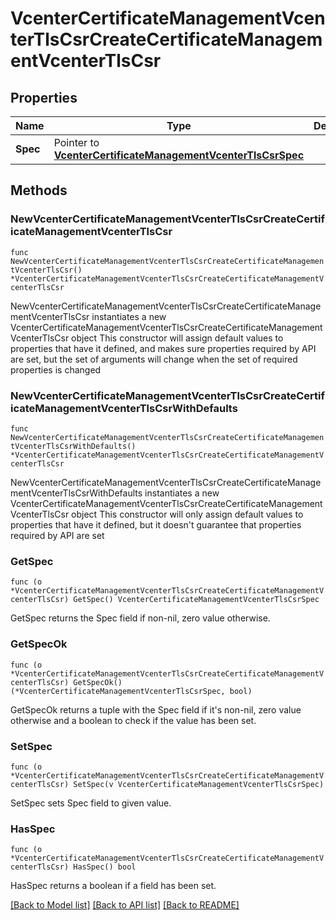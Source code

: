# VcenterCertificateManagementVcenterTlsCsrCreateCertificateManagementVcenterTlsCsr

## Properties

Name | Type | Description | Notes
------------ | ------------- | ------------- | -------------
**Spec** | Pointer to [**VcenterCertificateManagementVcenterTlsCsrSpec**](VcenterCertificateManagementVcenterTlsCsrSpec.md) |  | [optional] 

## Methods

### NewVcenterCertificateManagementVcenterTlsCsrCreateCertificateManagementVcenterTlsCsr

`func NewVcenterCertificateManagementVcenterTlsCsrCreateCertificateManagementVcenterTlsCsr() *VcenterCertificateManagementVcenterTlsCsrCreateCertificateManagementVcenterTlsCsr`

NewVcenterCertificateManagementVcenterTlsCsrCreateCertificateManagementVcenterTlsCsr instantiates a new VcenterCertificateManagementVcenterTlsCsrCreateCertificateManagementVcenterTlsCsr object
This constructor will assign default values to properties that have it defined,
and makes sure properties required by API are set, but the set of arguments
will change when the set of required properties is changed

### NewVcenterCertificateManagementVcenterTlsCsrCreateCertificateManagementVcenterTlsCsrWithDefaults

`func NewVcenterCertificateManagementVcenterTlsCsrCreateCertificateManagementVcenterTlsCsrWithDefaults() *VcenterCertificateManagementVcenterTlsCsrCreateCertificateManagementVcenterTlsCsr`

NewVcenterCertificateManagementVcenterTlsCsrCreateCertificateManagementVcenterTlsCsrWithDefaults instantiates a new VcenterCertificateManagementVcenterTlsCsrCreateCertificateManagementVcenterTlsCsr object
This constructor will only assign default values to properties that have it defined,
but it doesn't guarantee that properties required by API are set

### GetSpec

`func (o *VcenterCertificateManagementVcenterTlsCsrCreateCertificateManagementVcenterTlsCsr) GetSpec() VcenterCertificateManagementVcenterTlsCsrSpec`

GetSpec returns the Spec field if non-nil, zero value otherwise.

### GetSpecOk

`func (o *VcenterCertificateManagementVcenterTlsCsrCreateCertificateManagementVcenterTlsCsr) GetSpecOk() (*VcenterCertificateManagementVcenterTlsCsrSpec, bool)`

GetSpecOk returns a tuple with the Spec field if it's non-nil, zero value otherwise
and a boolean to check if the value has been set.

### SetSpec

`func (o *VcenterCertificateManagementVcenterTlsCsrCreateCertificateManagementVcenterTlsCsr) SetSpec(v VcenterCertificateManagementVcenterTlsCsrSpec)`

SetSpec sets Spec field to given value.

### HasSpec

`func (o *VcenterCertificateManagementVcenterTlsCsrCreateCertificateManagementVcenterTlsCsr) HasSpec() bool`

HasSpec returns a boolean if a field has been set.


[[Back to Model list]](../README.md#documentation-for-models) [[Back to API list]](../README.md#documentation-for-api-endpoints) [[Back to README]](../README.md)


